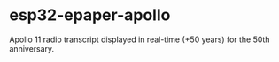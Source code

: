 # esp32-epaper-apollo
Apollo 11 radio transcript displayed in real-time (+50 years) for the 50th anniversary.
